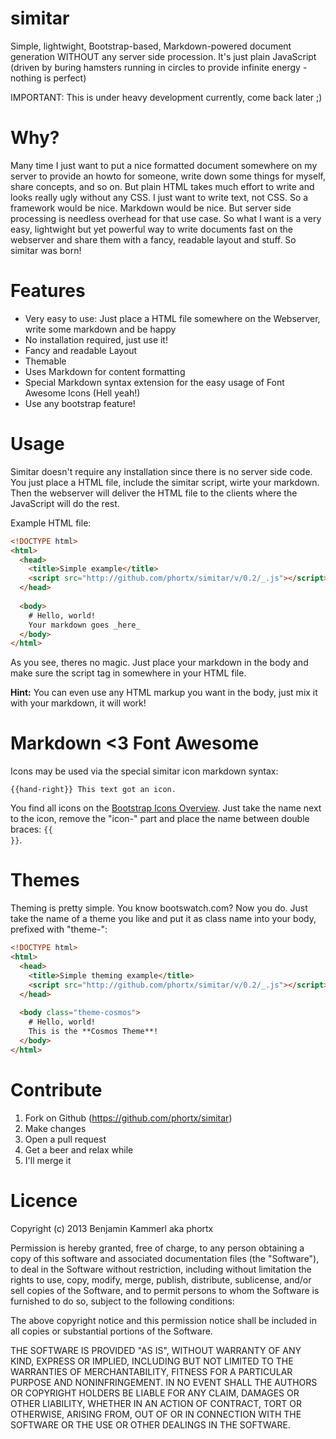 # simitar
Simple, lightwight, Bootstrap-based, Markdown-powered document generation WITHOUT any server side procession. It's just plain JavaScript (driven by buring hamsters running in circles to provide infinite energy - nothing is perfect)

IMPORTANT: This is under heavy development currently, come back later ;)


# Why?
Many time I just want to put a nice formatted document somewhere on my server to provide an howto for someone, write down some things for myself, share concepts, and so on. But plain HTML takes much effort to write and looks really ugly without any CSS. I just want to write text, not CSS. So a framework would be nice. Markdown would be nice. But server side processing is needless overhead for that use case. So what I want is a very easy, lightwight but yet powerful way to write documents fast on the webserver and share them with a fancy, readable layout and stuff. So simitar was born!


# Features
* Very easy to use: Just place a HTML file somewhere on the Webserver, write some markdown and be happy
* No installation required, just use it!
* Fancy and readable Layout
* Themable
* Uses Markdown for content formatting
* Special Markdown syntax extension for the easy usage of Font Awesome Icons (Hell yeah!)
* Use any bootstrap feature!


# Usage
Simitar doesn't require any installation since there is no server side code. You just place a HTML file, include the simitar script, wirte your markdown. Then the webserver will deliver the HTML file to the clients where the JavaScript will do the rest.

Example HTML file:

```html
<!DOCTYPE html>
<html>
  <head>
    <title>Simple example</title>
    <script src="http://github.com/phortx/simitar/v/0.2/_.js"></script>
  </head>
  
  <body>
    # Hello, world!
    Your markdown goes _here_
  </body>
</html>
```

As you see, theres no magic. Just place your markdown in the body and make sure the script tag in somewhere in your HTML file.

**Hint:** You can even use any HTML markup you want in the body, just mix it with your markdown, it will work!


# Markdown <3 Font Awesome
Icons may be used via the special simitar icon markdown syntax:
```
{{hand-right}} This text got an icon.
```

You find all icons on the [Bootstrap Icons Overview](http://twitter.github.com/bootstrap/base-css.html#icons).
Just take the name next to the icon, remove the "icon-" part and place the name between double braces: <code>{{ }}</code>.


# Themes
Theming is pretty simple. You know bootswatch.com? Now you do. Just take the name of a theme you like and put it as class name into your body, prefixed with "theme-":

```html
<!DOCTYPE html>
<html>
  <head>
    <title>Simple theming example</title>
    <script src="http://github.com/phortx/simitar/v/0.2/_.js"></script>
  </head>
  
  <body class="theme-cosmos">
    # Hello, world!
    This is the **Cosmos Theme**!
  </body>
</html>
```


# Contribute
1. Fork on Github (https://github.com/phortx/simitar)
2. Make changes
3. Open a pull request
4. Get a beer and relax while
5. I'll merge it



# Licence
Copyright (c) 2013 Benjamin Kammerl aka phortx

Permission is hereby granted, free of charge, to any person obtaining a copy of this software and associated documentation files (the "Software"), to deal in the Software without restriction, including without limitation the rights to use, copy, modify, merge, publish, distribute, sublicense, and/or sell copies of the Software, and to permit persons to whom the Software is furnished to do so, subject to the following conditions:

The above copyright notice and this permission notice shall be included in all copies or substantial portions of the Software.

THE SOFTWARE IS PROVIDED "AS IS", WITHOUT WARRANTY OF ANY KIND, EXPRESS OR IMPLIED, INCLUDING BUT NOT LIMITED TO THE WARRANTIES OF MERCHANTABILITY, FITNESS FOR A PARTICULAR PURPOSE AND NONINFRINGEMENT. IN NO EVENT SHALL THE AUTHORS OR COPYRIGHT HOLDERS BE LIABLE FOR ANY CLAIM, DAMAGES OR OTHER LIABILITY, WHETHER IN AN ACTION OF CONTRACT, TORT OR OTHERWISE, ARISING FROM, OUT OF OR IN CONNECTION WITH THE SOFTWARE OR THE USE OR OTHER DEALINGS IN THE SOFTWARE.
